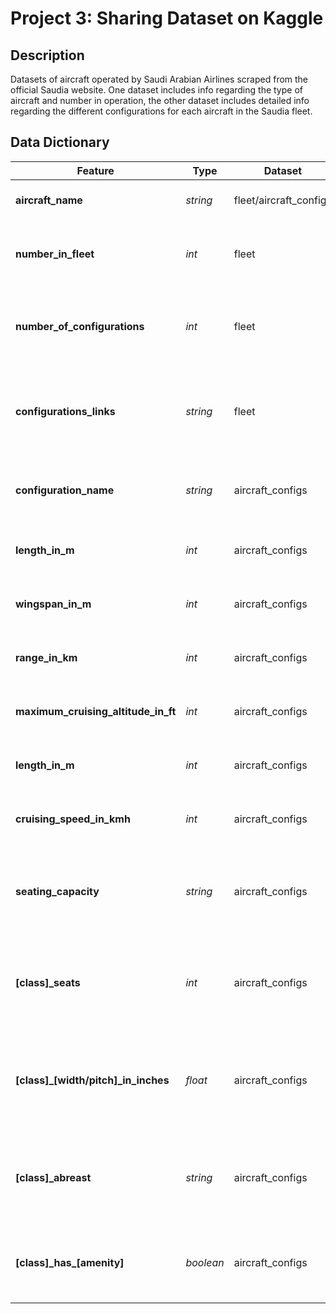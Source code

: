 # Project 3: Sharing Dataset on Kaggle

## Description

Datasets of aircraft operated by Saudi Arabian Airlines scraped from the official Saudia website. One dataset includes info regarding the type of aircraft and number in operation, the other dataset includes detailed info regarding the different configurations for each aircraft in the Saudia fleet.

## Data Dictionary

|Feature|Type|Dataset|Description|
|---|---|---|---|
|**aircraft_name**|*string*|fleet/aircraft_configs|The name of the aircraft operated|
|**number_in_fleet**|*int*|fleet|The number of planes of this type operated by the airline|
|**number_of_configurations**|*int*|fleet|The number of different configurations for that specific aircraft type|
|**configurations_links**|*string*|fleet|The url of the page where configuration data was scraped for that specific aircraft|
|**configuration_name**|*string*|aircraft_configs|The name of the configuration as per Saudia website|
|**length_in_m**|*int*|aircraft_configs|The aircraft length as per Saudia website|
|**wingspan_in_m**|*int*|aircraft_configs|The aircraft wingspan as per Saudia website|
|**range_in_km**|*int*|aircraft_configs|The aircraft range as per Saudia website|
|**maximum_cruising_altitude_in_ft**|*int*|aircraft_configs|The aircraft max altitude as per Saudia website|
|**length_in_m**|*int*|aircraft_configs|The aircraft length as per Saudia website|
|**cruising_speed_in_kmh**|*int*|aircraft_configs|The aircraft speed as per Saudia website|
|**seating_capacity**|*string*|aircraft_configs|Total number of seats in each class as per Saudia website or 'class not offered if NA'|
|**\[class\]\_seats**|*int*|aircraft_configs|The number of seats in the class as per Saudia website or 'class not offered if NA'|
|**\[class\]\_\[width/pitch\]\_in_inches**|*float*|aircraft_configs|The width/pitch of seats in the class as per Saudia website or 'class not offered if NA'|
|**\[class\]\_abreast**|*string*|aircraft_configs|The division of seats in the class as per Saudia website or 'class not offered if NA'|
|**\[class\]\_has_\[amenity\]**|*boolean*|aircraft_configs|True if amenity offered in the class as per Saudia website|
